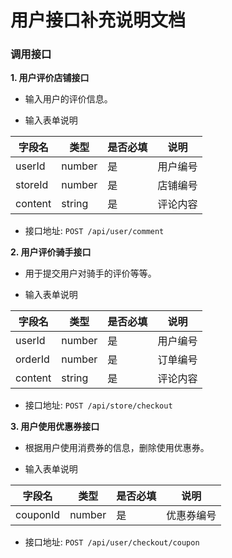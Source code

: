# 用户接口补充说明文档

### 调用接口

**1. 用户评价店铺接口**

- 输入用户的评价信息。

- 输入表单说明

| 字段名   | 类型   | 是否必填 | 说明     |
| -------- | ------ | -------- | -------- |
| userId   | number | 是       | 用户编号 |
| storeId  | number | 是       | 店铺编号 |
| content  | string | 是       | 评论内容 |

- 接口地址: `POST /api/user/comment`

**2. 用户评价骑手接口**

- 用于提交用户对骑手的评价等等。

- 输入表单说明

| 字段名      | 类型        | 是否必填 | 说明         |
| ----------- | ----------- | -------- | ------------ |
| userId   | number | 是       | 用户编号 |
| orderId  | number | 是       | 订单编号 |
| content  | string | 是       | 评论内容 |

- 接口地址: `POST /api/store/checkout`

**3. 用户使用优惠券接口**

- 根据用户使用消费券的信息，删除使用优惠券。

- 输入表单说明

| 字段名  | 类型          | 是否必填 | 说明       |
| ------- | ------------- | -------- | ---------- |
| couponId | number | 是       | 优惠券编号 |

- 接口地址: `POST /api/user/checkout/coupon`